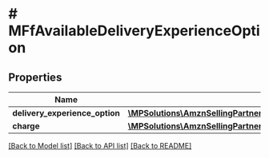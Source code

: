 # # MFfAvailableDeliveryExperienceOption

## Properties

Name | Type | Description | Notes
------------ | ------------- | ------------- | -------------
**delivery_experience_option** | [**\MPSolutions\AmznSellingPartnerApi\Models\MerchantFulfillment\MFfDeliveryExperienceOption**](MFfDeliveryExperienceOption.md) |  |
**charge** | [**\MPSolutions\AmznSellingPartnerApi\Models\MerchantFulfillment\MFfCurrencyAmount**](MFfCurrencyAmount.md) |  |

[[Back to Model list]](../../README.md#models) [[Back to API list]](../../README.md#endpoints) [[Back to README]](../../README.md)
